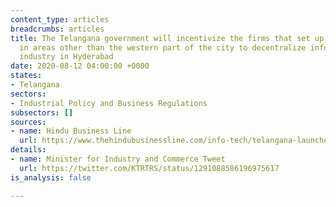 ```yaml
---
content_type: articles
breadcrumbs: articles
title: The Telangana government will incentivize the firms that set up their facilities
  in areas other than the western part of the city to decentralize information technology
  industry in Hyderabad
date: 2020-08-12 04:00:00 +0000
states:
- Telangana
sectors:
- Industrial Policy and Business Regulations
subsectors: []
sources:
- name: Hindu Business Line
  url: https://www.thehindubusinessline.com/info-tech/telangana-launches-grid-policy-for-it-industry-development/article32283841.ece
details:
- name: Minister for Industry and Commerce Tweet
  url: https://twitter.com/KTRTRS/status/1291088586196975617
is_analysis: false

---
```

